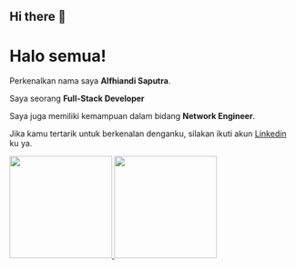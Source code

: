 ## Hi there 👋

# Halo semua! 

Perkenalkan nama saya **Alfhiandi Saputra**.<br>

Saya seorang **Full-Stack Developer** <br>

Saya juga memiliki kemampuan dalam bidang **Network Engineer**.<br>

Jika kamu tertarik untuk berkenalan denganku, silakan ikuti akun [Linkedin](www.linkedin.com/in/alfhiandi-saputra-52b976313) ku ya.

<p align="left">
<a href="https://github.com/penuliscode">
  <img height="180em" src="https://github-readme-stats-eight-theta.vercel.app/api?username=penuliscode&show_icons=true&theme=algolia&include_all_commits=true&count_private=true"/>
  <img height="180em" src="https://github-readme-stats-eight-theta.vercel.app/api/top-langs/?username=penuliscode&layout=compact&theme=algolia"/>
</a>
</p>


<!--
**Alfitechskills/Alfitechskills** is a ✨ _special_ ✨ repository because its `README.md` (this file) appears on your GitHub profile.

Here are some ideas to get you started:

- 🔭 I’m currently working on ...
- 🌱 I’m currently learning ...
- 👯 I’m looking to collaborate on ...
- 🤔 I’m looking for help with ...
- 💬 Ask me about ...
- 📫 How to reach me: ...
- 😄 Pronouns: ...
- ⚡ Fun fact: ...
-->

